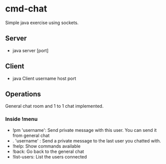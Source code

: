 # cmd-chat
Simple java exercise using sockets.

## Server
 - java server [port]

## Client
 - java Client username host port

## Operations
General chat room and 1 to 1 chat implemented.

### Inside !menu
 - !pm 'username': Send private message with this user. You can send it from general chat
 - . 'username' : Send a private message to the last user you chatted with.
 - !help: Show commands available
 - !back: Go back to the general chat
 - !list-users: List the users connected
 
